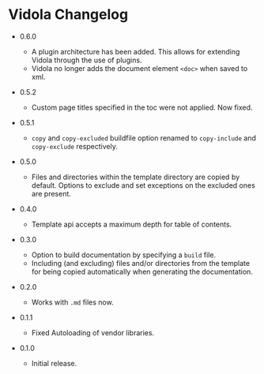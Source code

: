 Vidola Changelog
================

*	0.6.0

	*	A plugin architecture has been added. This allows for extending
		Vidola through the use of plugins.
	*	Vidola no longer adds the document element `<doc>` when saved to xml.

*	0.5.2

	*	Custom page titles specified in the toc were not applied. Now fixed.

*	0.5.1

	*	`copy` and `copy-excluded` buildfile option renamed to
		`copy-include` and `copy-exclude` respectively.

*	0.5.0

	*	Files and directories within the template directory are
		copied by default. Options to exclude and set exceptions
		on the excluded ones are present.

*	0.4.0

	*	Template api accepts a maximum depth for table of contents.

*	0.3.0

	*	Option to build documentation by specifying a `build` file.
	*	Including (and excluding) files and/or directories from the
		template for being copied automatically when generating the
		documentation.

*	0.2.0

	*	Works with `.md` files now.

*	0.1.1

	*	Fixed Autoloading of vendor libraries.

*	0.1.0

	*	Initial release.